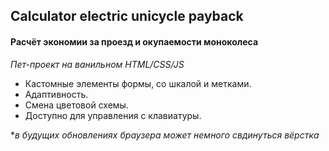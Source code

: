 ## Calculator electric unicycle payback

#### Расчёт экономии за проезд и окупаемости моноколеса  
_Пет-проект на ванильном HTML/CSS/JS_

- Кастомные элементы формы, со шкалой и метками. 
- Адаптивность.
- Смена цветовой схемы.
- Доступно для управления с клавиатуры.  
  
*_в будущих обновлениях браузера может немного свдинуться вёрстка_
